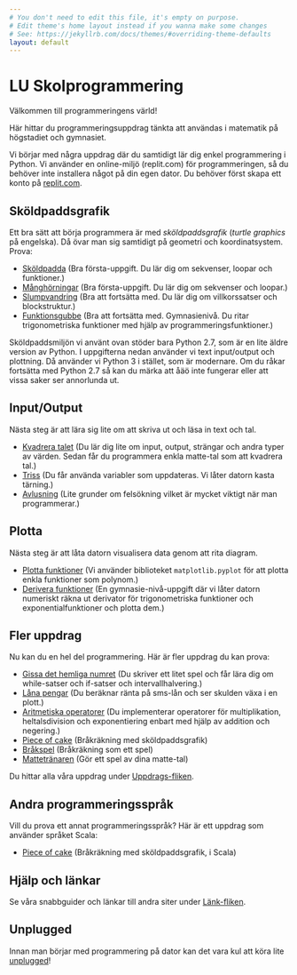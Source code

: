 ```yaml
---
# You don't need to edit this file, it's empty on purpose.
# Edit theme's home layout instead if you wanna make some changes
# See: https://jekyllrb.com/docs/themes/#overriding-theme-defaults
layout: default
---
```


# LU Skolprogrammering

Välkommen till programmeringens värld!

Här hittar du programmeringsuppdrag tänkta att användas i matematik på högstadiet och gymnasiet.

Vi börjar med några uppdrag där du samtidigt lär dig enkel programmering i Python. Vi använder en online-miljö (replit.com) för programmeringen, så du behöver inte installera något på din egen dator. Du behöver först skapa ett konto på [replit.com](https://replit.com/signup).

## Sköldpaddsgrafik
Ett bra sätt att börja programmera är med *sköldpaddsgrafik*  (*turtle graphics* på engelska). Då övar man sig samtidigt på geometri och koordinatsystem. Prova:

* [Sköldpadda](exercises/turtle) (Bra första-uppgift. Du lär dig om sekvenser, loopar och funktioner.)
* [Månghörningar](exercises/back-to-start) (Bra första-uppgift. Du lär dig om sekvenser och loopar.)
* [Slumpvandring](exercises/random-walk) (Bra att fortsätta med. Du lär dig om villkorssatser och blockstruktur.)
* [Funktionsgubbe](exercises/functional-strawman) (Bra att fortsätta med. Gymnasienivå. Du ritar trigonometriska funktioner med hjälp av programmeringsfunktioner.)

Sköldpaddsmiljön vi använt ovan stöder bara Python 2.7, som är en lite äldre version av Python. I uppgifterna nedan använder vi text input/output och plottning. Då använder vi Python 3 i stället, som är modernare. Om du råkar fortsätta med Python 2.7 så kan du märka att åäö inte fungerar eller att vissa saker ser annorlunda ut.

## Input/Output
Nästa steg är att lära sig lite om att skriva ut och läsa in text och tal.

* [Kvadrera talet](exercises/square-the-number) (Du lär dig lite om input, output, strängar och andra typer av värden. Sedan får du programmera enkla matte-tal som att kvadrera tal.)
* [Triss](exercises/three-of-a-kind) (Du får använda variabler som uppdateras. Vi låter datorn kasta tärning.)
* [Avlusning](exercises/debugging) (Lite grunder om felsökning vilket är mycket viktigt när man programmerar.)

## Plotta
Nästa steg är att låta datorn visualisera data genom att rita diagram.
* [Plotta funktioner](exercises/plot) (Vi använder biblioteket `matplotlib.pyplot` för att plotta enkla funktioner som polynom.)
* [Derivera funktioner](exercises/derivative) (En gymnasie-nivå-uppgift där vi låter datorn numeriskt räkna ut derivator för trigonometriska funktioner och exponentialfunktioner och plotta dem.)

## Fler uppdrag
Nu kan du en hel del programmering. Här är fler uppdrag du kan prova:
* [Gissa det hemliga numret](exercises/guess-the-secret-number/) (Du skriver ett litet spel och får lära dig om while-satser och if-satser och intervallhalvering.)
* [Låna pengar](exercises/interest-rates) (Du beräknar ränta på sms-lån och ser skulden växa i en plott.)
* [Aritmetiska operatorer](exercises/implement-arithmetic-operators) (Du implementerar operatorer för multiplikation, heltalsdivision och exponentiering enbart med hjälp av addition och negering.)
* [Piece of cake](exercises/piece-of-cake/python.md) (Bråkräkning med sköldpaddsgrafik)
* [Bråkspel](exercises/fractions) (Bråkräkning som ett spel)
* [Mattetränaren](exercises/math-exerciser) (Gör ett spel av dina matte-tal)

Du hittar alla våra uppdrag under [Uppdrags-fliken](exercises).

## Andra programmeringsspråk
Vill du prova ett annat programmeringsspråk? Här är ett uppdrag som använder språket Scala:
* [Piece of cake](exercises/piece-of-cake/scala.md) (Bråkräkning med sköldpaddsgrafik, i Scala)

## Hjälp och länkar
Se våra snabbguider och länkar till andra siter under [Länk-fliken](programming).


## Unplugged

Innan man börjar med programmering på dator kan det vara kul att köra lite [unplugged](exercises/unplugged)!
